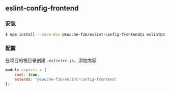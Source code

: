 ## eslint-config-frontend

### 安装

```bash
$ npm install --save-dev @souche-f2e/eslint-config-frontend@1 eslint@3 babel-eslint@7
```

### 配置

在项目的根目录创建 `.eslintrc.js`，添加内容

```javascript
module.exports = {
    root: true,
    extends: '@souche-f2e/eslint-config-frontend'
};
```
